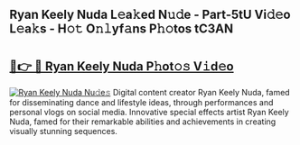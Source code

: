 ## Ryan Keely Nuda L𝚎a𝚔ed N𝚞𝚍e - Part-5tU Vi𝚍𝚎o L𝚎a𝚔s - H𝚘𝚝 O𝚗𝚕yf𝚊ns P𝚑𝚘tos tC3AN

# <h2><a href="http://kf31gye.oniu.top/?m=Ryan+Keely+Nuda">🔗👉 🔴 Ryan Keely Nuda P𝚑ot𝚘𝚜 V𝚒d𝚎o</a></h2>

[![Ryan Keely Nuda Nu𝚍e𝚜](https://i.imgur.com/0qMVB7G.gif)](http://kf31gye.oniu.top/?m=Ryan+Keely+Nuda)
Digital content creator Ryan Keely Nuda, famed for disseminating dance and lifestyle ideas, through performances and personal vlogs on social media. Innovative special effects artist Ryan Keely Nuda, famed for their remarkable abilities and achievements in creating visually stunning sequences.  
